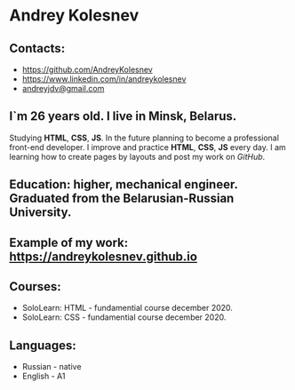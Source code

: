 # **Andrey Kolesnev** 
## **Contacts:** 
  * https://github.com/AndreyKolesnev
  * https://www.linkedin.com/in/andreykolesnev
  * <andreyjdv@gmail.com>
## I`m 26 years old. I live in Minsk, Belarus. 
Studying **HTML**, **CSS**, **JS**.
In the future planning to become a professional front-end developer. 
I improve and practice **HTML**, **CSS**, **JS** every day. 
I am learning how to create pages by layouts and post my work on *GitHub*. 
## **Education:** higher, mechanical engineer. Graduated from the Belarusian-Russian University.
## **Example of my work:** https://andreykolesnev.github.io
## **Courses:**   
  * SoloLearn: HTML - fundamential course december 2020.
  * SoloLearn: CSS - fundamential course december 2020.
## **Languages:** 
 * Russian - native
 * English - A1